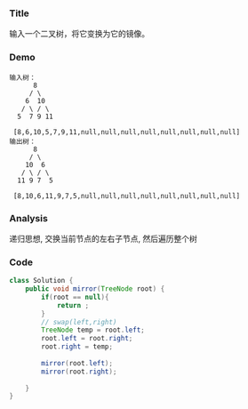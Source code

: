 ###   Title
输入一个二叉树，将它变换为它的镜像。
###   Demo
```
输入树：
      8
     / \
    6  10
   / \ / \
  5  7 9 11

 [8,6,10,5,7,9,11,null,null,null,null,null,null,null,null] 
输出树：
      8
     / \
    10  6
   / \ / \
  11 9 7  5

 [8,10,6,11,9,7,5,null,null,null,null,null,null,null,null]
```
###   Analysis

递归思想, 交换当前节点的左右子节点, 然后遍历整个树
###   Code

```java
class Solution {
    public void mirror(TreeNode root) {
        if(root == null){
            return ;
        }
        // swap(left,right)
        TreeNode temp = root.left;
        root.left = root.right;
        root.right = temp;
        
        mirror(root.left);
        mirror(root.right);
        
    }
}
```
